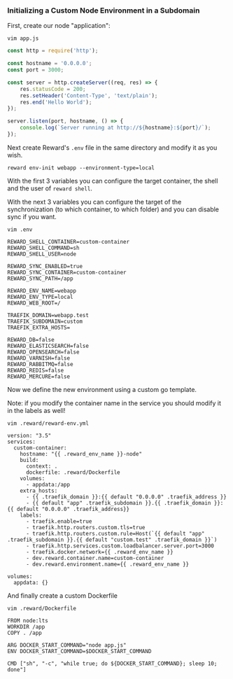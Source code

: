### Initializing a Custom Node Environment in a Subdomain

First, create our node "application":

`vim app.js`

```javascript
const http = require('http');

const hostname = '0.0.0.0';
const port = 3000;

const server = http.createServer((req, res) => {
    res.statusCode = 200;
    res.setHeader('Content-Type', 'text/plain');
    res.end('Hello World');
});

server.listen(port, hostname, () => {
    console.log(`Server running at http://${hostname}:${port}/`);
});
```

Next create Reward's `.env` file in the same directory and modify it as you wish.

```
reward env-init webapp --environment-type=local
```

With the first 3 variables you can configure the target
container, the shell and the user of `reward shell`.

With the next 3 variables you can configure the target of the synchronization (to which container, to which folder) and
you can disable sync if you want.

`vim .env`

```
REWARD_SHELL_CONTAINER=custom-container
REWARD_SHELL_COMMAND=sh
REWARD_SHELL_USER=node

REWARD_SYNC_ENABLED=true
REWARD_SYNC_CONTAINER=custom-container
REWARD_SYNC_PATH=/app

REWARD_ENV_NAME=webapp
REWARD_ENV_TYPE=local
REWARD_WEB_ROOT=/

TRAEFIK_DOMAIN=webapp.test
TRAEFIK_SUBDOMAIN=custom
TRAEFIK_EXTRA_HOSTS=

REWARD_DB=false
REWARD_ELASTICSEARCH=false
REWARD_OPENSEARCH=false
REWARD_VARNISH=false
REWARD_RABBITMQ=false
REWARD_REDIS=false
REWARD_MERCURE=false
```

Now we define the new environment using a custom go template.

Note: if you modify the container name in the service you
should modify it in the labels as well!

`vim .reward/reward-env.yml`

```
version: "3.5"
services:
  custom-container:
    hostname: "{{ .reward_env_name }}-node"
    build:
      context: .
      dockerfile: .reward/Dockerfile
    volumes:
      - appdata:/app
    extra_hosts:
      - {{ .traefik_domain }}:{{ default "0.0.0.0" .traefik_address }}
      - {{ default "app" .traefik_subdomain }}.{{ .traefik_domain }}:{{ default "0.0.0.0" .traefik_address}}
    labels:
      - traefik.enable=true
      - traefik.http.routers.custom.tls=true
      - traefik.http.routers.custom.rule=Host(`{{ default "app" .traefik_subdomain }}.{{ default "custom.test" .traefik_domain }}`)
      - traefik.http.services.custom.loadbalancer.server.port=3000
      - traefik.docker.network={{ .reward_env_name }}
      - dev.reward.container.name=custom-container
      - dev.reward.environment.name={{ .reward_env_name }}

volumes:
  appdata: {}

```

And finally create a custom Dockerfile

`vim .reward/Dockerfile`

```
FROM node:lts
WORKDIR /app
COPY . /app

ARG DOCKER_START_COMMAND="node app.js"
ENV DOCKER_START_COMMAND=$DOCKER_START_COMMAND

CMD ["sh", "-c", "while true; do ${DOCKER_START_COMMAND}; sleep 10; done"]
```
